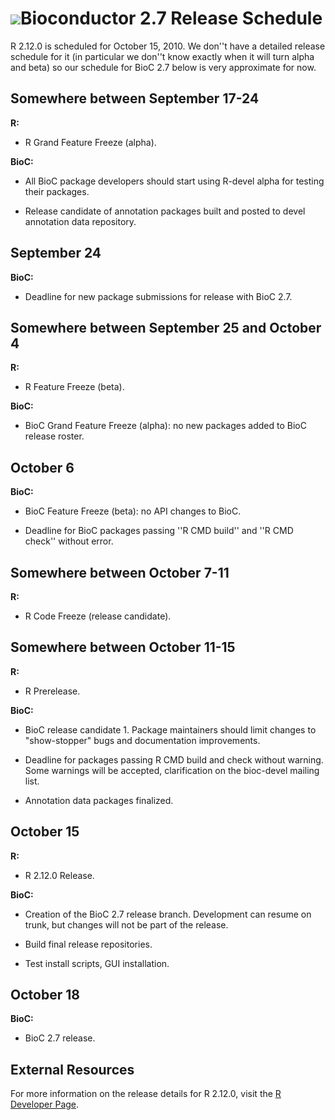 ![](/images/icons/magnifier.gif)Bioconductor 2.7 Release Schedule
==================================

R 2.12.0 is scheduled for October 15, 2010.
We don''t have a detailed release schedule for it (in particular
we don''t know exactly when it will turn alpha and beta) so
our schedule for BioC 2.7 below is very approximate for now.
 

Somewhere between September 17-24
---------------------------------

**R:**

* R Grand Feature Freeze (alpha).

**BioC:**

* All BioC package developers should start using R-devel alpha
  for testing their packages.

* Release candidate of annotation packages built and posted to devel
  annotation data repository.


September 24
------------

**BioC:**

* Deadline for new package submissions for release with BioC 2.7.


Somewhere between September 25 and October 4
--------------------------------------------

**R:**

* R Feature Freeze (beta).

**BioC:**

* BioC Grand Feature Freeze (alpha):  no new packages added to BioC
  release roster.


October 6
---------

**BioC:**

* BioC Feature Freeze (beta): no API changes to BioC.

* Deadline for BioC packages passing ''R CMD build'' and ''R CMD check''
  without error.


Somewhere between October 7-11 
------------------------------

**R:**

* R Code Freeze (release candidate).


Somewhere between October 11-15
-------------------------------

**R:**

* R Prerelease.

**BioC:**

* BioC release candidate 1.  Package maintainers should limit changes to
  "show-stopper" bugs and documentation improvements.

* Deadline for packages passing R CMD build and check without warning.
  Some warnings will be accepted, clarification on the bioc-devel mailing
  list.

* Annotation data packages finalized.


October 15
----------

**R:**

* R 2.12.0 Release.

**BioC:**

* Creation of the BioC 2.7 release branch. Development can resume on
  trunk, but changes will not be part of the release.

* Build final release repositories.

* Test install scripts, GUI installation.


October 18
----------

**BioC:**

* BioC 2.7 release.



External Resources
------------------

For more information on the release details for R 2.12.0, visit
the [R Developer Page](http://developer.r-project.org).
